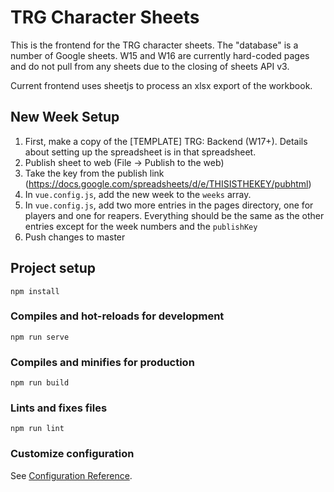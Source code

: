 # TRG Character Sheets

This is the frontend for the TRG character sheets. The "database" is a number of Google sheets. W15 and W16 are currently hard-coded pages and do not pull from any sheets due to the closing of sheets API v3.

Current frontend uses sheetjs to process an xlsx export of the workbook.

## New Week Setup

1. First, make a copy of the \[TEMPLATE\] TRG: Backend (W17+). Details about setting up the spreadsheet is in that spreadsheet.
2. Publish sheet to web (File -> Publish to the web)
3. Take the key from the publish link (https://docs.google.com/spreadsheets/d/e/THISISTHEKEY/pubhtml)
4. In `vue.config.js`, add the new week to the `weeks` array.
5. In `vue.config.js`, add two more entries in the pages directory, one for players and one for reapers. Everything should be the same as the other entries except for the week numbers and the `publishKey`
6. Push changes to master

## Project setup

```
npm install
```

### Compiles and hot-reloads for development

```
npm run serve
```

### Compiles and minifies for production

```
npm run build
```

### Lints and fixes files

```
npm run lint
```

### Customize configuration

See [Configuration Reference](https://cli.vuejs.org/config/).
